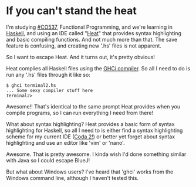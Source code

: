 # If you can't stand the heat

I'm studying [#CO537][#co537], Functional Programming, and we're learning in [Haskell][haskell], and using an IDE called "[Heat][heat]" that provides syntax highlighting and basic compiling functions. And not much more than that. The save feature is confusing, and creating new '.hs' files is not apparent.

So I want to escape Heat. And it turns out, it's pretty obvious!

Heat complies all Haskell files using the [GHCi compiler][ghci]. So all I need to do is run any '.hs' files through it like so:

	$ ghci terminal2.hs
	... Some sexy compiler stuff here
	Terminal2>

Awesome!! That's identical to the same prompt Heat provides when you compile programs, so I can run everything I need from there!

What about syntax highlighting? Heat provides a basic form of syntax highlighting for Haskell, so all I need to is either find a syntax highlighting scheme for my current IDE ([Coda 2!][coda]) or better yet forget about syntax highlighting and use an editor like 'vim' or 'nano'.

Awesome. That is pretty awesome. I kinda wish I'd done something similar with Java so I could escape BlueJ!

But what about Windows users? I've heard that 'ghci' works from the Windows command line, although I haven't tested this.

[#co537]: http://twitter.com
[coda]: http://panic.com/coda
[ghci]: http://www.haskell.org/haskellwiki/GHC/GHCi
[haskell]: http://www.haskell.org
[heat]: http://www.cs.kent.ac.uk/projects/heat